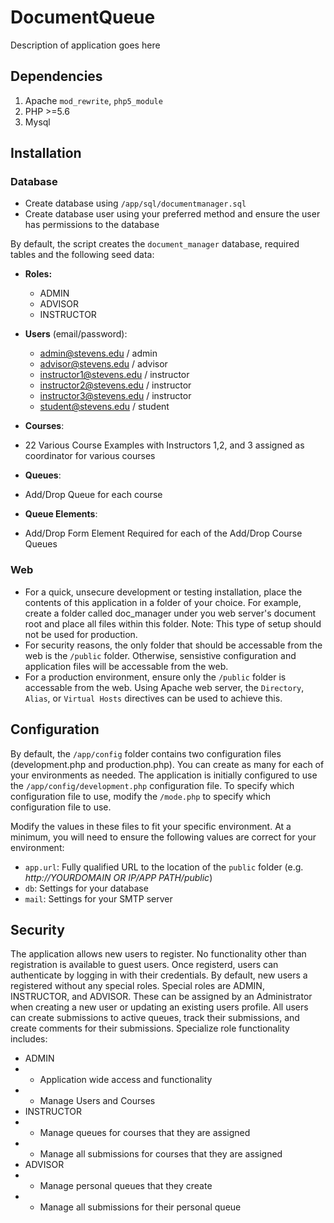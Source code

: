 # DocumentQueue

Description of application goes here

## Dependencies

1. Apache `mod_rewrite`, `php5_module`
2. PHP >=5.6
3. Mysql

## Installation

### Database
* Create database using `/app/sql/documentmanager.sql`
* Create database user using your preferred method and ensure the user has permissions to the database 

By default, the script creates the `document_manager` database, required tables and the following seed data:
* **Roles:**
  * ADMIN
  * ADVISOR
  * INSTRUCTOR

* **Users** (email/password):
  * admin@stevens.edu / admin
  * advisor@stevens.edu / advisor
  * instructor1@stevens.edu / instructor
  * instructor2@stevens.edu / instructor
  * instructor3@stevens.edu / instructor
  * student@stevens.edu / student

* **Courses**:
 * 22 Various Course Examples with Instructors 1,2, and 3 assigned as coordinator for various courses

* **Queues**:
 * Add/Drop Queue for each course

* **Queue Elements**:
 * Add/Drop Form Element Required for each of the Add/Drop Course Queues

### Web
* For a quick, unsecure development or testing installation, place the contents of this application in a folder of your choice. For example, create a folder called doc_manager under you web server's document root and place all files within this folder. Note: This type of setup should not be used for production.
* For security reasons, the only folder that should be accessable from the web is the `/public` folder. Otherwise, sensistive configuration and application files will be accessable from the web.
* For a production environment, ensure only the `/public` folder is accessable from the web. Using Apache web server, the `Directory`, `Alias`, or `Virtual Hosts` directives can be used to achieve this. 

## Configuration

By default, the `/app/config` folder contains two configuration files (development.php and production.php). You can create as many for each of your environments as needed. The application is initially configured to use the `/app/config/development.php` configuration file. To specify which configuration file to use, modify the `/mode.php` to specify which configuration file to use.

Modify the values in these files to fit your specific environment. At a minimum, you will need to ensure the following values are correct for your environment:

* `app.url`: Fully qualified URL to the location of the `public` folder (e.g. *http://YOURDOMAIN OR IP/APP PATH/public*)
* `db`: Settings for your database
* `mail`: Settings for your SMTP server

## Security
The application allows new users to register. No functionality other than registration is available to guest users. Once registerd, users can authenticate by logging in with their credentials. By default, new users a registered without any special roles. Special roles are ADMIN, INSTRUCTOR, and ADVISOR. These can be assigned by an Administrator when creating a new user or updating an existing users profile. All users can create submissions to active queues, track their submissions, and create comments for their submissions. Specialize role functionality includes:
 * ADMIN
 * * Application wide access and functionality
 * * Manage Users and Courses
 * INSTRUCTOR
 * * Manage queues for courses that they are assigned
 * * Manage all submissions for courses that they are assigned
 * ADVISOR
 * * Manage personal queues that they create
 * * Manage all submissions for their personal queue
